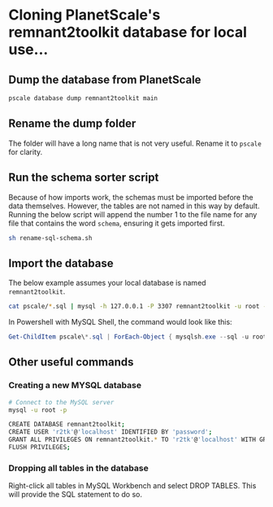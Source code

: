 # Cloning PlanetScale's remnant2toolkit database for local use...

## Dump the database from PlanetScale

```bash
pscale database dump remnant2toolkit main
```

## Rename the dump folder

The folder will have a long name that is not very useful. Rename it to `pscale` for clarity.

## Run the schema sorter script

Because of how imports work, the schemas must be imported before the data themselves. However, the tables are not named in this way by default. Running the below script will append the number 1 to the file name for any file that contains the word `schema`, ensuring it gets imported first.

```bash
sh rename-sql-schema.sh
```

## Import the database

The below example assumes your local database is named `remnant2toolkit`.

```bash
cat pscale/*.sql | mysql -h 127.0.0.1 -P 3307 remnant2toolkit -u root -p
```

In Powershell with MySQL Shell, the command would look like this:

```powershell
Get-ChildItem pscale\*.sql | ForEach-Object { mysqlsh.exe --sql -u root --password=YOURPASSWORD -D remnant2toolkit --file $_.FullName }
```

## Other useful commands

### Creating a new MYSQL database

```bash
# Connect to the MySQL server
mysql -u root -p

CREATE DATABASE remnant2toolkit;
CREATE USER 'r2tk'@'localhost' IDENTIFIED BY 'password';
GRANT ALL PRIVILEGES ON remnant2toolkit.* TO 'r2tk'@'localhost' WITH GRANT OPTION;
FLUSH PRIVILEGES;
```

### Dropping all tables in the database

Right-click all tables in MySQL Workbench and select DROP TABLES. This will provide the SQL statement to do so.
